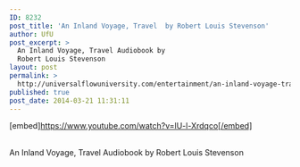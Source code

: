 ```yaml
---
ID: 8232
post_title: 'An Inland Voyage, Travel  by Robert Louis Stevenson'
author: UfU
post_excerpt: >
  An Inland Voyage, Travel Audiobook by
  Robert Louis Stevenson
layout: post
permalink: >
  http://universalflowuniversity.com/entertainment/an-inland-voyage-travel-by-robert-louis-stevenson/
published: true
post_date: 2014-03-21 11:31:11
---
```

[embed]https://www.youtube.com/watch?v=lU-l-Xrdqco[/embed]</br></br>
<p>An Inland Voyage, Travel Audiobook by Robert Louis Stevenson</p>